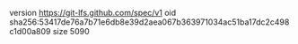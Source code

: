 version https://git-lfs.github.com/spec/v1
oid sha256:53417de76a7b71e6db8e39d2aea067b363971034ac51ba17dc2c498c1d00a809
size 5090
